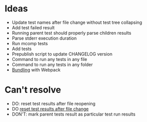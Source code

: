 # Ideas

- Update test names after file change without test tree collapsing
- Add test failed result
- Running parent test should properly parse children results
- Parse stderr execution duration
- Run mcomp tests
- Add tests
- Prepublish script to update CHANGELOG version
- Command to run any tests in any file
- Command to run any tests in any folder
- [Bundling](https://code.visualstudio.com/api/working-with-extensions/bundling-extension#using-webpack) with Webpack

# Can't resolve

- DO: reset test results after file reopening
- DO [reset test results after file change](https://code.visualstudio.com/api/extension-guides/testing#publishonly-controllers)
- DON'T: mark parent tests result as particular test run results
